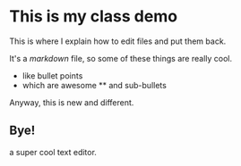 # This is my class demo
This is where I explain how to edit files and put them back.

It's a *markdown* file, so some of these things are really cool.

* like bullet points
* which are awesome
** and sub-bullets

Anyway, this is new and different.

## Bye!

a super cool text editor.
